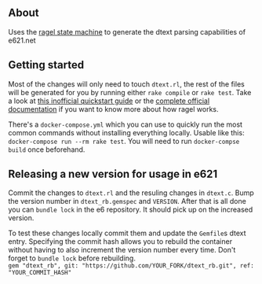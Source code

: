 ## About

Uses the [ragel state machine](https://github.com/adrian-thurston/ragel) to generate the dtext parsing capabilities of e621.net

## Getting started

Most of the changes will only need to touch `dtext.rl`, the rest of the files will be generated for you by running either `rake compile` or `rake test`. Take a look at [this inofficial quickstart guide](https://github.com/calio/ragel-cheat-sheet) or the [complete official documentation](http://www.colm.net/files/ragel/ragel-guide-6.10.pdf) if you want to know more about how ragel works.

There's a `docker-compose.yml` which you can use to quickly run the most common commands without installing everything locally. Usable like this: `docker-compose run --rm rake test`. You will need to run `docker-compse build` once beforehand.

## Releasing a new version for usage in e621

Commit the changes to `dtext.rl` and the resuling changes in `dtext.c`. Bump the version number in `dtext_rb.gemspec` and `VERSION`. After that is all done you can `bundle lock` in the e6 repository. It should pick up on the increased version.

To test these changes locally commit them and update the `Gemfile`s dtext entry. Specifying the commit hash allows you to rebuild the container without having to also increment the version number every time. Don't forget to `bundle lock` before rebuilding.  
`gem "dtext_rb", git: "https://github.com/YOUR_FORK/dtext_rb.git", ref: "YOUR_COMMIT_HASH"`
